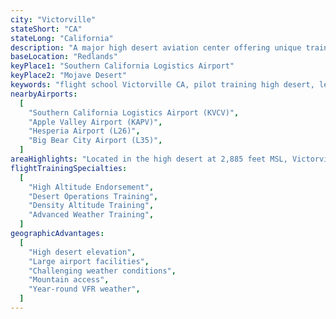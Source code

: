 ```yaml
---
city: "Victorville"
stateShort: "CA"
stateLong: "California"
description: "A major high desert aviation center offering unique training opportunities with Southern California Logistics Airport and challenging high altitude conditions."
baseLocation: "Redlands"
keyPlace1: "Southern California Logistics Airport"
keyPlace2: "Mojave Desert"
keywords: "flight school Victorville CA, pilot training high desert, learn to fly Victorville, high altitude training Victorville, desert aviation training, Southern California Logistics Airport flight training, NextGen Flight Academy Victorville, density altitude operations, high desert flight training, advanced pilot training Victorville, mountain flying lessons California"
nearbyAirports:
  [
    "Southern California Logistics Airport (KVCV)",
    "Apple Valley Airport (KAPV)",
    "Hesperia Airport (L26)",
    "Big Bear City Airport (L35)",
  ]
areaHighlights: "Located in the high desert at 2,885 feet MSL, Victorville offers excellent training conditions for high altitude operations and density altitude considerations. The proximity to both desert and mountain environments provides diverse training scenarios for advanced pilot training."
flightTrainingSpecialties:
  [
    "High Altitude Endorsement",
    "Desert Operations Training",
    "Density Altitude Training",
    "Advanced Weather Training",
  ]
geographicAdvantages:
  [
    "High desert elevation",
    "Large airport facilities",
    "Challenging weather conditions",
    "Mountain access",
    "Year-round VFR weather",
  ]
---
```

